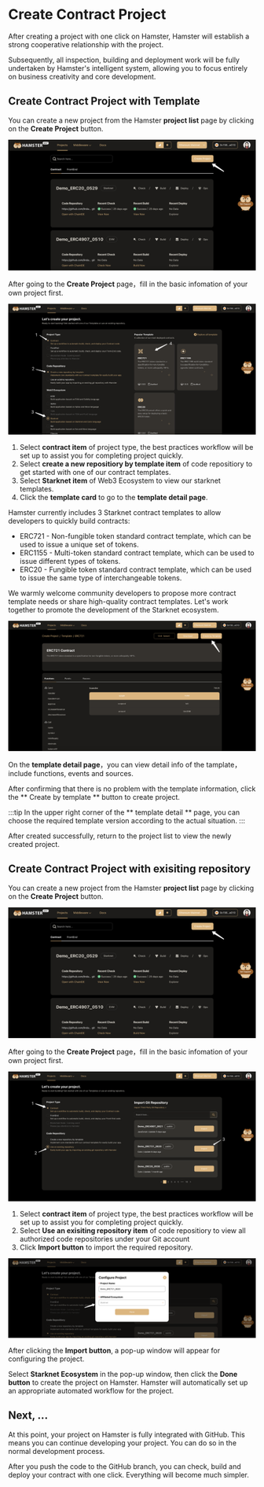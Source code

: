 # Create Contract Project

After creating a project with one click on Hamster, Hamster will establish a strong cooperative relationship with the project. 

Subsequently, all inspection, building and deployment work will be fully undertaken by Hamster's intelligent system, allowing you to focus entirely on business creativity and core development.

## Create Contract Project with Template

You can create a new project from the Hamster **project list** page by clicking on the **Create Project** button.

![createProject](./img/creatProject.png)

After going to the **Create Project** page，fill in the basic infomation of your own project first.

![createProject](./img/creatProject2.png)

1. Select **contract item** of project type, the best practices workflow will be set up to assist you for completing project quickly.
2. Select **create a new repositiory by template item** of code repositiory to get started with one of our contract templates.
3. Select **Starknet item** of Web3 Ecosystem to view our starknet templates.
4. Click the **template card** to go to the **template detail page**.

Hamster currently includes 3 Starknet contract templates to allow developers to quickly build contracts:

- ERC721 - Non-fungible token standard contract template, which can be used to issue a unique set of tokens.
- ERC1155 - Multi-token standard contract template, which can be used to issue different types of tokens.
- ERC20 - Fungible token standard contract template, which can be used to issue the same type of interchangeable tokens.

We warmly welcome community developers to propose more contract template needs or share high-quality contract templates. Let's work together to promote the development of the Starknet ecosystem.

![createProject](./img/templateDetail.png)

 On the **template detail page**，you can view detail info of the tamplate，include functions, events and sources.

After confirming that there is no problem with the template information, click the ** Create by template ** button to create project.

:::tip
In the upper right corner of the  ** template detail ** page, you can choose the required template version according to the actual situation.
:::

After created successfully, return to the project list to view the newly created project.

## Create Contract Project with exisiting repository

You can create a new project from the Hamster **project list** page by clicking on the **Create Project** button.

![createProject](./img/creatProject.png)

After going to the **Create Project** page，fill in the basic infomation of your own project first.

![createProject](./img/creatProject3.png)

1. Select **contract item** of project type, the best practices workflow will be set up to assist you for completing project quickly.
2. Select **Use an exisiting repository item** of code repositiory to view all authorized code repositories under your Git account
3. Click **Import button** to import the required repository.

![createProject](./img/configureProject.png)

After clicking the **Import button**, a pop-up window will appear for configuring the project. 

Select **Starknet Ecosystem** in the pop-up window, then click the **Done button** to create the project on Hamster. Hamster will automatically set up an appropriate automated workflow for the project. 

## Next, ...

At this point, your project on Hamster is fully integrated with GitHub. This means you can continue developing your project. You can do so in the normal development process.

After you push the code to the GitHub branch, you can check, build and deploy your contract with one click. Everything will become much simpler.